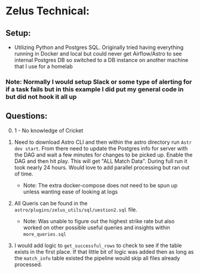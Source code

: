 # Zelus Technical:
## Setup:
* Utilizing Python and Postgres SQL. Originally tried having everything running in Docker and local but could never get Airflow/Astro to see internal Postgres DB so switched to a DB instance on another machine that I use for a homelab
	
### Note: Normally I would setup Slack or some type of alerting for if a task fails but in this example I did put my general code in but did not hook it all up

## Questions:
0) 1 - No knowledge of Cricket
1) Need to download Astro CLI and then within the astro directory run `Astr dev start`. From there need to update the Postgres info for server with the DAG and wait a few minutes for changes to be picked up. Enable the DAG and then hit play. This will get "ALL Match Data". During full run it took nearly 24 hours. Would love to add parallel processing but ran out of time. 
   - Note: The extra docker-compose does not need to be spun up unless wanting ease of looking at logs

2) All Queris can be found in the `astro/plugins/zelus_utils/sql/uestion2.sql` file.
   - Note: Was unable to figure out the highest strike rate but also worked on other possible useful queries and insights within `more_queries.sql`

3) I would add logic to `get_successful_rows` to check to see if the table exists in the first place. If that little bit of logic was added then as long as the `match_info` table existed the pipeline would skip all files already processed.